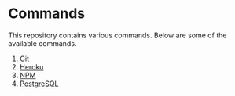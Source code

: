 # Commands

This repository contains various commands.
Below are some of the available commands.

1. [Git](/git/readme.md)
2. [Heroku](/heroku/readme.md)
3. [NPM](/npm/readme.md)
4. [PostgreSQL](/postgresql/readme.md)
